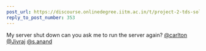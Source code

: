 ```yaml
---
post_url: https://discourse.onlinedegree.iitm.ac.in/t/project-2-tds-solver-discussion-thread/169029/354
reply_to_post_number: 353
---
```

My server shut down can you ask me to run the server again? [@carlton](/u/carlton) [@Jivraj](/u/jivraj) [@s.anand](/u/s.anand)